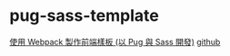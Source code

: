 # pug-sass-template

[使用 Webpack 製作前端樣板 (以 Pug 與 Sass 開發)](https://soarlin.github.io/2020/07/18/pug-sass-boilerplate/#%E9%9D%9C%E6%85%8B%E6%AA%94%E6%A1%88%E8%99%95%E7%90%86%E8%88%87%E5%85%B6%E4%BB%96%E8%A8%AD%E5%AE%9A)
[github](https://github.com/SoarLin/pug-sass-template)

